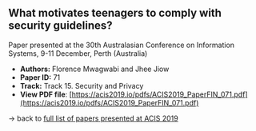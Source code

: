 ## What motivates teenagers to comply with security guidelines?

Paper presented at the 30th Australasian Conference on Information Systems, 9-11 December, Perth (Australia)
- **Authors:** Florence Mwagwabi and Jhee Jiow
- **Paper ID:** 71
- **Track:** Track 15. Security and Privacy
- **View PDF file**: [https://acis2019.io/pdfs/ACIS2019_PaperFIN_071.pdf](https://acis2019.io/pdfs/ACIS2019_PaperFIN_071.pdf)

&rarr; back to [full list of papers presented at ACIS 2019](https://acis2019.io/)
